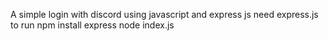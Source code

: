 A simple login with discord using javascript and express js
need express.js to run
npm install express
node index.js



